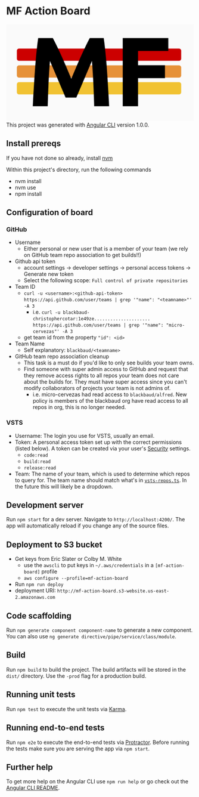 # MF Action Board

![Logo](logo.png)
This project was generated with [Angular CLI](https://github.com/angular/angular-cli) version 1.0.0.

## Install prereqs

If you have not done so already, install [nvm](https://github.com/creationix/nvm)

Within this project's directory, run the following commands
* nvm install
* nvm use
* npm install

## Configuration of board

### GitHub

* Username
  * Either personal or new user that is a member of your team (we rely on GitHub team repo association to get builds!!)
* Github api token
  * account settings -> developer settings -> personal access tokens -> Generate new token
  * Select the following scope: `Full control of private repositories`
* Team ID
  * `curl -u <username>:<github-api-token> https://api.github.com/user/teams | grep '"name": "<teamname>"' -A 3`
    * i.e. `curl -u blackbaud-christophercotar:1e49ze..................... https://api.github.com/user/teams | grep '"name": "micro-cervezas"' -A 3`
  * get team id from the property `"id": <id>`
* Team Name
  * Self explanatory: `blackbaud/<teamname>`
* GitHub team repo association cleanup
  * This task is a must do if you'd like to only see builds your team owns.
  * Find someone with super admin access to GitHub and request that they remove access rights to all repos your team does not care about the builds for.  They must have super access since you can't modify collaborators of projects your team is not admins of.
    * i.e. micro-cervezas had read access to `blackbaud/alfred`. New policy is members of the blackbaud org have read access to all repos in org, this is no longer needed.

### VSTS

* Username: The login you use for VSTS, usually an email.
* Token: A personal access token set up with the correct permissions (listed below). A token can be created
  via your user's [Security](https://blackbaud.visualstudio.com/_details/security/tokens) settings.
  * `code:read`
  * `build:read`
  * `release:read`
* Team: The name of your team, which is used to determine which repos to query for.
  The team name should match what's in [`vsts-repos.ts`](https://github.com/blackbaud/mf-action-board/blob/master/src/github/services/vsts-repos.ts). In the future this will likely be a dropdown.

## Development server

Run `npm start` for a dev server. Navigate to `http://localhost:4200/`. The app will automatically reload if you change any of the source files.

## Deployment to S3 bucket
* Get keys from Eric Slater or Colby M. White
  * use the `awscli` to put keys in `~/.aws/credentials` in a `[mf-action-board]` profile
  * `aws configure --profile=mf-action-board`
* Run `npm run deploy`
* deployment URI: `http://mf-action-board.s3-website.us-east-2.amazonaws.com`

## Code scaffolding

Run `npm generate component component-name` to generate a new component. You can also use `ng generate directive/pipe/service/class/module`.

## Build

Run `npm build` to build the project. The build artifacts will be stored in the `dist/` directory. Use the `-prod` flag for a production build.

## Running unit tests

Run `npm test` to execute the unit tests via [Karma](https://karma-runner.github.io).

## Running end-to-end tests

Run `npm e2e` to execute the end-to-end tests via [Protractor](http://www.protractortest.org/).
Before running the tests make sure you are serving the app via `npm start`.

## Further help

To get more help on the Angular CLI use `npm run help` or go check out the [Angular CLI README](https://github.com/angular/angular-cli/blob/master/README.md).
